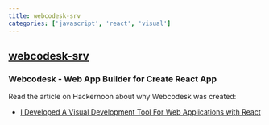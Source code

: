 ```yaml
---
title: webcodesk-srv
categories: ['javascript', 'react', 'visual']
---
```

## [webcodesk-srv](https://github.com/webcodesk/webcodesk-srv)

### Webcodesk - Web App Builder for Create React App


Read the article on Hackernoon about why Webcodesk was created:

* [I Developed A Visual Development Tool For Web Applications with React](https://hackernoon.com/i-developed-a-visual-development-tool-for-web-applications-with-react-gmbr3280)
